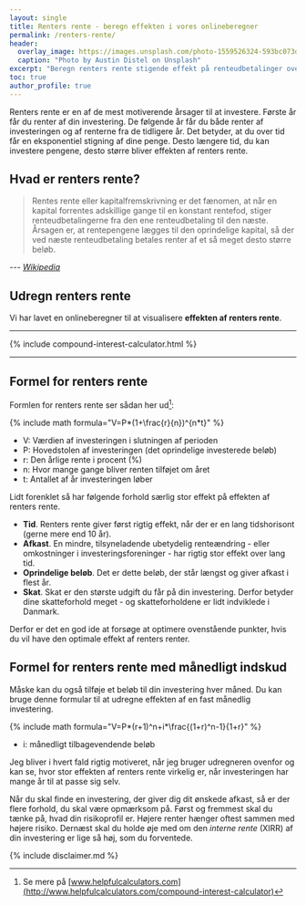 ```yaml
---
layout: single
title: Renters rente - beregn effekten i vores onlineberegner
permalink: /renters-rente/
header:
  overlay_image: https://images.unsplash.com/photo-1559526324-593bc073d938?ixlib=rb-1.2.1&ixid=eyJhcHBfaWQiOjEyMDd9&auto=format&fit=crop&w=2000&q=80
  caption: "Photo by Austin Distel on Unsplash"
excerpt: "Beregn renters rente stigende effekt på renteudbetalinger over tid med en konstant rentefod og mulighed for løbende kapitalindskud."
toc: true
author_profile: true
---
```


Renters rente er en af de mest motiverende årsager til at investere. Første år får du renter af din investering. De følgende år får du både renter af investeringen og af renterne fra de tidligere år. Det betyder, at du over tid får en eksponentiel stigning af dine penge. Desto længere tid, du kan investere pengene, desto større bliver effekten af renters rente.

## Hvad er renters rente?

> Rentes rente eller kapitalfremskrivning er det fænomen, at når en kapital forrentes adskillige gange til en konstant rentefod, stiger renteudbetalingerne fra den ene renteudbetaling til den næste. Årsagen er, at rentepengene lægges til den oprindelige kapital, så der ved næste renteudbetaling betales renter af et så meget desto større beløb.

<cite>--- [Wikipedia](https://da.wikipedia.org/wiki/Rentes_rente)</cite>

## Udregn renters rente

Vi har lavet en onlineberegner til at visualisere **effekten af renters rente**.

***

{% include compound-interest-calculator.html %}

***

## Formel for renters rente

Formlen for renters rente ser sådan her ud[^note]:

{% include math formula="V=P*(1+\frac{r}{n})^{n*t}" %}

- V: Værdien af investeringen i slutningen af perioden
- P: Hovedstolen af investeringen (det oprindelige investerede beløb)
- r: Den årlige rente i procent (%)
- n: Hvor mange gange bliver renten tilføjet om året
- t: Antallet af år investeringen løber

Lidt forenklet så har følgende forhold særlig stor effekt på effekten af renters rente.

- **Tid**. Renters rente giver først rigtig effekt, når der er en lang tidshorisont (gerne mere end 10 år).
- **Afkast**. En mindre, tilsyneladende ubetydelig renteændring - eller omkostninger i investeringsforeninger - har rigtig stor effekt over lang tid.
- **Oprindelige beløb**. Det er dette beløb, der står længst og giver afkast i flest år.
- **Skat**. Skat er den største udgift du får på din investering. Derfor betyder dine skatteforhold meget - og skatteforholdene er lidt indviklede i Danmark.

Derfor er det en god ide at forsøge at optimere ovenstående punkter, hvis du vil have den optimale effekt af renters renter.

## Formel for renters rente med månedligt indskud

Måske kan du også tilføje et beløb til din investering hver måned. Du kan bruge denne formular til at udregne effekten af en fast månedlig investering.

{% include math formula="V=P*(r+1)^n+i*\frac{(1+r)^n-1}{1+r}" %}

- i: månedligt tilbagevendende beløb

Jeg bliver i hvert fald rigtig motiveret, når jeg bruger udregneren ovenfor og kan se, hvor stor effekten af renters rente virkelig er, når investeringen har mange år til at passe sig selv.

Når du skal finde en investering, der giver dig dit ønskede afkast, så er der flere forhold, du skal være opmærksom på. Først og fremmest skal du tænke på, hvad din risikoprofil er. Højere renter hænger oftest sammen med højere risiko. Dernæst skal du holde øje med om den _interne rente_ (XIRR) af din investering er lige så høj, som du forventede.

[^note]: Se mere på [www.helpfulcalculators.com](http://www.helpfulcalculators.com/compound-interest-calculator)

{% include disclaimer.md %}
